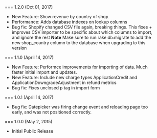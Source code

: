 === 1.2.0 (Oct 01, 2017)
* New Feature: Show revenue by country of shop.
* Performance: Adds database indexes on lookup columns
* Bug fix: Shopify changed CSV file again, breaking things. This fixes + improves CSV importer to be specific about which columns to import, and ignore the rest
**Note** Make sure to run rake db:migrate to add the new shop_country column to the database when upgrading to this version


=== 1.1.0 (April 14, 2017)

* New Feature: Performce improvements for importing of data. Much faster initial import and updates.
* New Feature: Include new charge types ApplicationCredit and ApplicationDowngradeAdjustment in refund metrics
* Bug fix: Fixes unclosed p tag in import form

=== 1.0.1 (April 14, 2017)

* Bug fix: Datepicker was firing change event and reloading page too early, and was not positioned correctly.

=== 1.0.0 (May 2, 2015)

* Initial Public Release
